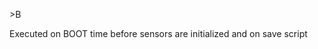 <span style='color:var(--vscode-symbolIcon-methodForeground);'>>B</span> 

Executed on BOOT time before sensors are initialized and on save script
